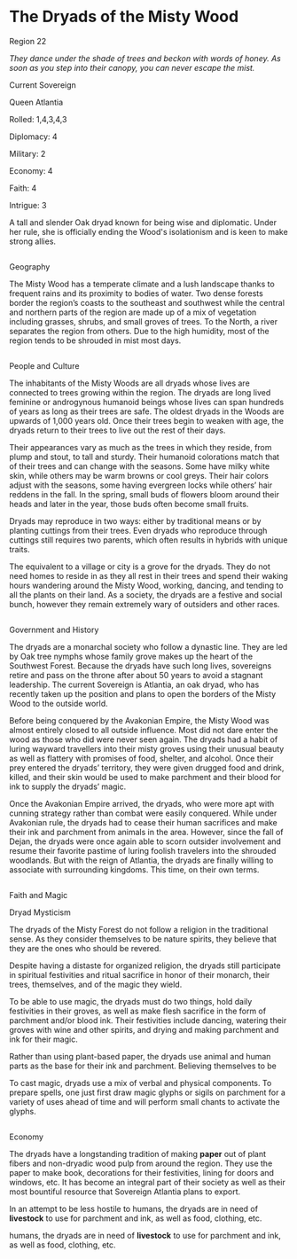 ​

# The Dryads of the Misty Wood

Region 22

_They dance under the shade of trees and beckon with words of honey. As soon as you step into their canopy, you can never escape the mist._

Current Sovereign

Queen Atlantia

Rolled: 1,4,3,4,3

Diplomacy: 4

Military: 2

Economy: 4

Faith: 4

Intrigue: 3

A tall and slender Oak dryad known for being wise and diplomatic. Under her rule, she is officially ending the Wood's isolationism and is keen to make strong allies.

![](data:image/gif;base64,R0lGODlhAQABAPABAP///wAAACH5BAEKAAAALAAAAAABAAEAAAICRAEAOw== "Click and drag to move")

Geography

The Misty Wood has a temperate climate and a lush landscape thanks to frequent rains and its proximity to bodies of water. Two dense forests border the region’s coasts to the southeast and southwest while the central and northern parts of the region are made up of a mix of vegetation including grasses, shrubs, and small groves of trees. To the North, a river separates the region from others. Due to the high humidity, most of the region tends to be shrouded in mist most days.

![](data:image/gif;base64,R0lGODlhAQABAPABAP///wAAACH5BAEKAAAALAAAAAABAAEAAAICRAEAOw== "Click and drag to move")

People and Culture

The inhabitants of the Misty Woods are all dryads whose lives are connected to trees growing within the region. The dryads are long lived feminine or androgynous humanoid beings whose lives can span hundreds of years as long as their trees are safe. The oldest dryads in the Woods are upwards of 1,000 years old. Once their trees begin to weaken with age, the dryads return to their trees to live out the rest of their days.

Their appearances vary as much as the trees in which they reside, from plump and stout, to tall and sturdy. Their humanoid colorations match that of their trees and can change with the seasons. Some have milky white skin, while others may be warm browns or cool greys. Their hair colors adjust with the seasons, some having evergreen locks while others’ hair reddens in the fall. In the spring, small buds of flowers bloom around their heads and later in the year, those buds often become small fruits.

Dryads may reproduce in two ways: either by traditional means or by planting cuttings from their trees. Even dryads who reproduce through cuttings still requires two parents, which often results in hybrids with unique traits.

The equivalent to a village or city is a grove for the dryads. They do not need homes to reside in as they all rest in their trees and spend their waking hours wandering around the Misty Wood, working, dancing, and tending to all the plants on their land. As a society, the dryads are a festive and social bunch, however they remain extremely wary of outsiders and other races.

![](data:image/gif;base64,R0lGODlhAQABAPABAP///wAAACH5BAEKAAAALAAAAAABAAEAAAICRAEAOw== "Click and drag to move")

Government and History

The dryads are a monarchal society who follow a dynastic line. They are led by Oak tree nymphs whose family grove makes up the heart of the Southwest Forest. Because the dryads have such long lives, sovereigns retire and pass on the throne after about 50 years to avoid a stagnant leadership. The current Sovereign is Atlantia, an oak dryad, who has recently taken up the position and plans to open the borders of the Misty Wood to the outside world.

Before being conquered by the Avakonian Empire, the Misty Wood was almost entirely closed to all outside influence. Most did not dare enter the wood as those who did were never seen again. The dryads had a habit of luring wayward travellers into their misty groves using their unusual beauty as well as flattery with promises of food, shelter, and alcohol. Once their prey entered the dryads’ territory, they were given drugged food and drink, killed, and their skin would be used to make parchment and their blood for ink to supply the dryads’ magic.

Once the Avakonian Empire arrived, the dryads, who were more apt with cunning strategy rather than combat were easily conquered. While under Avakonian rule, the dryads had to cease their human sacrifices and make their ink and parchment from animals in the area. However, since the fall of Dejan, the dryads were once again able to scorn outsider involvement and resume their favorite pastime of luring foolish travelers into the shrouded woodlands. But with the reign of Atlantia, the dryads are finally willing to associate with surrounding kingdoms. This time, on their own terms.

![](data:image/gif;base64,R0lGODlhAQABAPABAP///wAAACH5BAEKAAAALAAAAAABAAEAAAICRAEAOw== "Click and drag to move")

Faith and Magic

Dryad Mysticism

The dryads of the Misty Forest do not follow a religion in the traditional sense. As they consider themselves to be nature spirits, they believe that they are the ones who should be revered.

Despite having a distaste for organized religion, the dryads still participate in spiritual festivities and ritual sacrifice in honor of their monarch, their trees, themselves, and of the magic they wield.

To be able to use magic, the dryads must do two things, hold daily festivities in their groves, as well as make flesh sacrifice in the form of parchment and/or blood ink. Their festivities include dancing, watering their groves with wine and other spirits, and drying and making parchment and ink for their magic.

Rather than using plant-based paper, the dryads use animal and human parts as the base for their ink and parchment. Believing themselves to be  

To cast magic, dryads use a mix of verbal and physical components. To prepare spells, one just first draw magic glyphs or sigils on parchment for a variety of uses ahead of time and will perform small chants to activate the glyphs.

![](data:image/gif;base64,R0lGODlhAQABAPABAP///wAAACH5BAEKAAAALAAAAAABAAEAAAICRAEAOw== "Click and drag to move")

Economy

The dryads have a longstanding tradition of making **paper** out of plant fibers and non-dryadic wood pulp from around the region. They use the paper to make book, decorations for their festivities, lining for doors and windows, etc. It has become an integral part of their society as well as their most bountiful resource that Sovereign Atlantia plans to export.

In an attempt to be less hostile to humans, the dryads are in need of **livestock** to use for parchment and ink, as well as food, clothing, etc.

humans, the dryads are in need of **livestock** to use for parchment and ink, as well as food, clothing, etc.

![](data:image/gif;base64,R0lGODlhAQABAPABAP///wAAACH5BAEKAAAALAAAAAABAAEAAAICRAEAOw== "Click and drag to move")

​